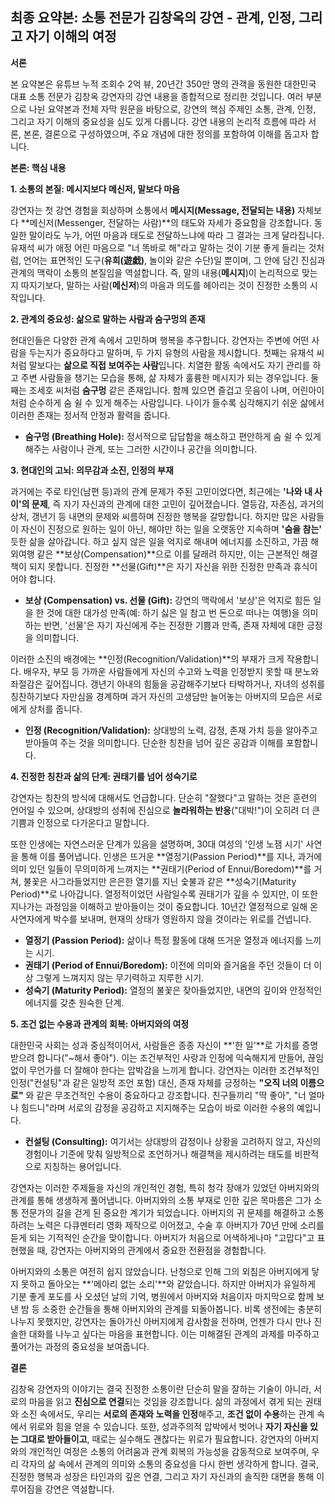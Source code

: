 ## 최종 요약본: 소통 전문가 김창옥의 강연 - 관계, 인정, 그리고 자기 이해의 여정

**서론**

본 요약본은 유튜브 누적 조회수 2억 뷰, 20년간 350만 명의 관객을 동원한 대한민국 대표 소통 전문가 김창옥 강연자의 강연 내용을 종합적으로 정리한 것입니다. 여러 부분으로 나뉜 요약본과 전체 자막 원문을 바탕으로, 강연의 핵심 주제인 소통, 관계, 인정, 그리고 자기 이해의 중요성을 심도 있게 다룹니다. 강연 내용의 논리적 흐름에 따라 서론, 본론, 결론으로 구성하였으며, 주요 개념에 대한 정의를 포함하여 이해를 돕고자 합니다.

**본론: 핵심 내용**

**1. 소통의 본질: 메시지보다 메신저, 말보다 마음**

강연자는 첫 강연 경험을 회상하며 소통에서 **메시지(Message, 전달되는 내용)** 자체보다 **메신저(Messenger, 전달하는 사람)**의 태도와 자세가 중요함을 강조합니다. 동일한 말이라도 누가, 어떤 마음과 태도로 전달하느냐에 따라 그 결과는 크게 달라집니다. 유재석 씨가 애정 어린 마음으로 "너 똑바로 해"라고 말하는 것이 기분 좋게 들리는 것처럼, 언어는 표면적인 도구(**유희(遊戱)**, 놀이와 같은 수단)일 뿐이며, 그 안에 담긴 진심과 관계의 맥락이 소통의 본질임을 역설합니다. 즉, 말의 내용(**메시지**)이 논리적으로 맞는지 따지기보다, 말하는 사람(**메신저**)의 마음과 의도를 헤아리는 것이 진정한 소통의 시작입니다.

**2. 관계의 중요성: 삶으로 말하는 사람과 숨구멍의 존재**

현대인들은 다양한 관계 속에서 고민하며 행복을 추구합니다. 강연자는 주변에 어떤 사람을 두는지가 중요하다고 말하며, 두 가지 유형의 사람을 제시합니다. 첫째는 유재석 씨처럼 말보다는 **삶으로 직접 보여주는 사람**입니다. 치열한 활동 속에서도 자기 관리를 하고 주변 사람들을 챙기는 모습을 통해, 삶 자체가 훌륭한 메시지가 되는 경우입니다. 둘째는 조세호 씨처럼 **숨구멍** 같은 존재입니다. 함께 있으면 즐겁고 웃음이 나며, 어린아이처럼 순수하게 숨 쉴 수 있게 해주는 사람입니다. 나이가 들수록 심각해지기 쉬운 삶에서 이러한 존재는 정서적 안정과 활력을 줍니다.

*   **숨구멍 (Breathing Hole):** 정서적으로 답답함을 해소하고 편안하게 숨 쉴 수 있게 해주는 사람이나 관계, 또는 그러한 시간이나 공간을 의미합니다.

**3. 현대인의 고뇌: 의무감과 소진, 인정의 부재**

과거에는 주로 타인(남편 등)과의 관계 문제가 주된 고민이었다면, 최근에는 **'나와 내 사이'의 문제**, 즉 자기 자신과의 관계에 대한 고민이 깊어졌습니다. 열등감, 자존심, 과거의 상처, 갱년기 등 내면의 문제와 씨름하며 진정한 행복을 갈망합니다. 하지만 많은 사람들이 자신이 진정으로 원하는 일이 아닌, 해야만 하는 일을 오랫동안 지속하며 **'숨을 참는'** 듯한 삶을 살아갑니다. 하고 싶지 않은 일을 억지로 해내며 에너지를 소진하고, 가끔 해외여행 같은 **보상(Compensation)**으로 이를 달래려 하지만, 이는 근본적인 해결책이 되지 못합니다. 진정한 **선물(Gift)**은 자기 자신을 위한 진정한 만족과 휴식이어야 합니다.

*   **보상 (Compensation) vs. 선물 (Gift):** 강연의 맥락에서 '보상'은 억지로 힘든 일을 한 것에 대한 대가성 만족(예: 하기 싫은 일 참고 번 돈으로 떠나는 여행)을 의미하는 반면, '선물'은 자기 자신에게 주는 진정한 기쁨과 만족, 존재 자체에 대한 긍정을 의미합니다.

이러한 소진의 배경에는 **인정(Recognition/Validation)**의 부재가 크게 작용합니다. 배우자, 부모 등 가까운 사람들에게 자신의 수고와 노력을 인정받지 못할 때 분노와 좌절감은 깊어집니다. 갱년기 아내의 힘듦을 공감해주기보다 타박하거나, 자녀의 성취를 칭찬하기보다 자만심을 경계하며 과거 자신의 고생담만 늘어놓는 아버지의 모습은 서로에게 상처를 줍니다.

*   **인정 (Recognition/Validation):** 상대방의 노력, 감정, 존재 가치 등을 알아주고 받아들여 주는 것을 의미합니다. 단순한 칭찬을 넘어 깊은 공감과 이해를 포함합니다.

**4. 진정한 칭찬과 삶의 단계: 권태기를 넘어 성숙기로**

강연자는 칭찬의 방식에 대해서도 언급합니다. 단순히 "잘했다"고 말하는 것은 훈련의 언어일 수 있으며, 상대방의 성취에 진심으로 **놀라워하는 반응**("대박!")이 오히려 더 큰 기쁨과 인정으로 다가온다고 말합니다.

또한 인생에는 자연스러운 단계가 있음을 설명하며, 30대 여성의 '인생 노잼 시기' 사연을 통해 이를 풀어냅니다. 인생은 뜨거운 **열정기(Passion Period)**를 지나, 과거에 의미 있던 일들이 무의미하게 느껴지는 **권태기(Period of Ennui/Boredom)**를 거쳐, 불꽃은 사그라들었지만 은은한 열기를 지닌 숯불과 같은 **성숙기(Maturity Period)**로 나아갑니다. 열정적이었던 사람일수록 권태기가 깊을 수 있지만, 이 또한 지나가는 과정임을 이해하고 받아들이는 것이 중요합니다. 10년간 열정적으로 일해 온 사연자에게 박수를 보내며, 현재의 상태가 영원하지 않을 것이라는 위로를 건넵니다.

*   **열정기 (Passion Period):** 삶이나 특정 활동에 대해 뜨거운 열정과 에너지를 느끼는 시기.
*   **권태기 (Period of Ennui/Boredom):** 이전에 의미와 즐거움을 주던 것들이 더 이상 그렇게 느껴지지 않는 무기력하고 지루한 시기.
*   **성숙기 (Maturity Period):** 열정의 불꽃은 잦아들었지만, 내면의 깊이와 안정적인 에너지를 갖춘 원숙한 단계.

**5. 조건 없는 수용과 관계의 회복: 아버지와의 여정**

대한민국 사회는 성과 중심적이어서, 사람들은 종종 자신이 **'한 일'**로 가치를 증명받으려 합니다("~해서 좋아"). 이는 조건부적인 사랑과 인정에 익숙해지게 만들어, 끊임없이 무언가를 더 잘해야 한다는 압박감을 느끼게 합니다. 강연자는 이러한 조건부적인 인정("컨설팅"과 같은 일방적 조언 포함) 대신, 존재 자체를 긍정하는 **"오직 너의 이름으로"** 와 같은 무조건적인 수용이 중요하다고 강조합니다. 친구들끼리 "딱 좋아", "너 얼마나 힘드니"라며 서로의 감정을 공감하고 지지해주는 모습이 바로 이러한 수용의 예입니다.

*   **컨설팅 (Consulting):** 여기서는 상대방의 감정이나 상황을 고려하지 않고, 자신의 경험이나 기준에 맞춰 일방적으로 조언하거나 해결책을 제시하려는 태도를 비판적으로 지칭하는 용어입니다.

강연자는 이러한 주제들을 자신의 개인적인 경험, 특히 청각 장애가 있었던 아버지와의 관계를 통해 생생하게 풀어냅니다. 아버지와의 소통 부재로 인한 깊은 목마름은 그가 소통 전문가의 길을 걷게 된 중요한 계기가 되었습니다. 아버지의 귀 문제를 해결하고 소통하려는 노력은 다큐멘터리 영화 제작으로 이어졌고, 수술 후 아버지가 70년 만에 소리를 듣게 되는 기적적인 순간을 맞이합니다. 아버지가 처음으로 어색하게나마 "고맙다"고 표현했을 때, 강연자는 아버지와의 관계에서 중요한 전환점을 경험합니다.

아버지와의 소통은 여전히 쉽지 않았습니다. 난청으로 인해 그의 외침은 아버지에게 닿지 못하고 돌아오는 **'메아리 없는 소리'**와 같았습니다. 하지만 아버지가 유일하게 기분 좋게 포도를 사 오셨던 날의 기억, 병원에서 아버지와 처음이자 마지막으로 함께 보낸 밤 등 소중한 순간들을 통해 아버지와의 관계를 되돌아봅니다. 비록 생전에는 충분히 나누지 못했지만, 강연자는 돌아가신 아버지에게 감사함을 전하며, 언젠가 다시 만나 진솔한 대화를 나누고 싶다는 마음을 표현합니다. 이는 미해결된 관계의 과제를 마주하고 풀어가는 과정의 중요성을 보여줍니다.

**결론**

김창옥 강연자의 이야기는 결국 진정한 소통이란 단순히 말을 잘하는 기술이 아니라, 서로의 마음을 읽고 **진심으로 연결**되는 것임을 강조합니다. 삶의 과정에서 겪게 되는 권태와 소진 속에서도, 우리는 **서로의 존재와 노력을 인정**해주고, **조건 없이 수용**하는 관계 속에서 위로와 힘을 얻을 수 있습니다. 또한, 성과주의적 압박에서 벗어나 **자기 자신을 있는 그대로 받아들이고**, 때로는 실수해도 괜찮다는 위로가 필요합니다. 강연자의 아버지와의 개인적인 여정은 소통의 어려움과 관계 회복의 가능성을 감동적으로 보여주며, 우리 각자의 삶 속에서 관계의 의미와 소통의 중요성을 다시 한번 생각하게 합니다. 결국, 진정한 행복과 성장은 타인과의 깊은 연결, 그리고 자기 자신과의 솔직한 대면을 통해 이루어짐을 강연은 역설합니다.